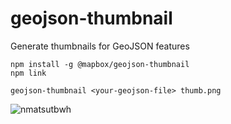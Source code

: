 # geojson-thumbnail

Generate thumbnails for GeoJSON features

```
npm install -g @mapbox/geojson-thumbnail
npm link

geojson-thumbnail <your-geojson-file> thumb.png
```

![nmatsutbwh](https://user-images.githubusercontent.com/1288339/35072800-247f4dfc-fbb4-11e7-8141-b1abe76125f8.gif)
